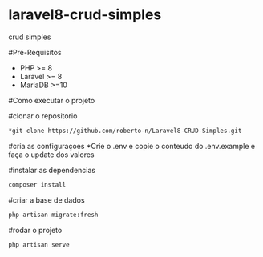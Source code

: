 # laravel8-crud-simples
 crud simples

#Pré-Requisitos

* PHP >= 8 
* Laravel >= 8 
* MariaDB >=10 

#Como executar o projeto 


#clonar o repositorio
``` bash
*git clone https://github.com/roberto-n/Laravel8-CRUD-Simples.git
```
#cria as configuraçoes 
*Crie o .env e copie o conteudo do .env.example e faça o update dos valores 

#instalar as dependencias
``` bash
composer install
```
#criar a base de dados
``` bash
php artisan migrate:fresh
```
#rodar o projeto
``` bash
php artisan serve
```

